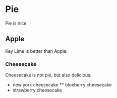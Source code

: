 # Pie

Pie is nice

## Apple

Key Lime is better than Apple.

### Cheesecake

Cheesecake is not pie, but also delicious.


* new york cheesecake
** blueberry cheesecake
* strawberry cheesecake
